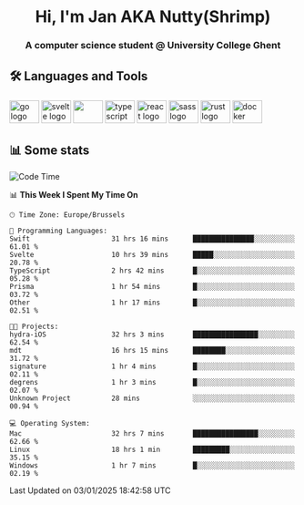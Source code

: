 <h1 align="center">Hi, I'm Jan AKA Nutty(Shrimp)</h1>
<h3 align="center">A computer science student @ University College Ghent</h3>

<h2 align="left">🛠️ Languages and Tools</h2>

###

<div align="left">
  <img src="https://cdn.jsdelivr.net/gh/devicons/devicon/icons/go/go-original.svg" height="40" width="52" alt="go logo"  />
  <img src="https://cdn.jsdelivr.net/gh/devicons/devicon@latest/icons/svelte/svelte-original.svg"  height="40" width="52" alt="svelte logo" />
  <img src="https://cdn.jsdelivr.net/gh/devicons/devicon@latest/icons/tailwindcss/tailwindcss-original.svg" height="40" width="52" />
  <img src="https://cdn.jsdelivr.net/gh/devicons/devicon/icons/typescript/typescript-original.svg" height="40" width="52" alt="typescript logo"  />
  <img src="https://cdn.jsdelivr.net/gh/devicons/devicon/icons/react/react-original.svg" height="40" width="52" alt="react logo"  />
  <img src="https://cdn.jsdelivr.net/gh/devicons/devicon/icons/sass/sass-original.svg" height="40" width="52" alt="sass logo"  />
  <img src="https://cdn.jsdelivr.net/gh/devicons/devicon@latest/icons/rust/rust-original.svg" height="40" width="52" alt="rust logo" />
  <img src="https://cdn.jsdelivr.net/gh/devicons/devicon/icons/docker/docker-original.svg" height="40" width="52" alt="docker logo"  />
</div>

<h2>📊 Some stats</h2>

<!--START_SECTION:waka-->
![Code Time](http://img.shields.io/badge/Code%20Time-5%2C468%20hrs%2018%20mins-blue)

📊 **This Week I Spent My Time On** 

```text
🕑︎ Time Zone: Europe/Brussels

💬 Programming Languages: 
Swift                    31 hrs 16 mins      ███████████████░░░░░░░░░░   61.01 % 
Svelte                   10 hrs 39 mins      █████░░░░░░░░░░░░░░░░░░░░   20.78 % 
TypeScript               2 hrs 42 mins       █░░░░░░░░░░░░░░░░░░░░░░░░   05.28 % 
Prisma                   1 hr 54 mins        █░░░░░░░░░░░░░░░░░░░░░░░░   03.72 % 
Other                    1 hr 17 mins        █░░░░░░░░░░░░░░░░░░░░░░░░   02.51 % 

🐱‍💻 Projects: 
hydra-iOS                32 hrs 3 mins       ████████████████░░░░░░░░░   62.54 % 
mdt                      16 hrs 15 mins      ████████░░░░░░░░░░░░░░░░░   31.72 % 
signature                1 hr 4 mins         █░░░░░░░░░░░░░░░░░░░░░░░░   02.11 % 
degrens                  1 hr 3 mins         █░░░░░░░░░░░░░░░░░░░░░░░░   02.07 % 
Unknown Project          28 mins             ░░░░░░░░░░░░░░░░░░░░░░░░░   00.94 % 

💻 Operating System: 
Mac                      32 hrs 7 mins       ████████████████░░░░░░░░░   62.66 % 
Linux                    18 hrs 1 min        █████████░░░░░░░░░░░░░░░░   35.15 % 
Windows                  1 hr 7 mins         █░░░░░░░░░░░░░░░░░░░░░░░░   02.19 % 
```


 Last Updated on 03/01/2025 18:42:58 UTC
<!--END_SECTION:waka-->
